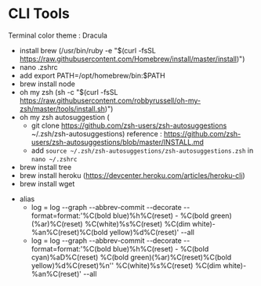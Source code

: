 # CLI Tools

Terminal color theme : Dracula

- install brew (/usr/bin/ruby -e "\$(curl -fsSL https://raw.githubusercontent.com/Homebrew/install/master/install)")
- nano .zshrc
- add export PATH=/opt/homebrew/bin:$PATH
- brew install node
- oh my zsh (sh -c "\$(curl -fsSL https://raw.githubusercontent.com/robbyrussell/oh-my-zsh/master/tools/install.sh)")
- oh my zsh autosuggestion (
  -  git clone https://github.com/zsh-users/zsh-autosuggestions ~/.zsh/zsh-autosuggestions) reference : https://github.com/zsh-users/zsh-autosuggestions/blob/master/INSTALL.md
  -  add `source ~/.zsh/zsh-autosuggestions/zsh-autosuggestions.zsh` in `nano ~/.zshrc`
- brew install tree
- brew install heroku (https://devcenter.heroku.com/articles/heroku-cli)
- brew install wget

* alias
  - log = log --graph --abbrev-commit --decorate --format=format:'%C(bold blue)%h%C(reset) - %C(bold green)(%ar)%C(reset) %C(white)%s%C(reset) %C(dim white)- %an%C(reset)%C(bold yellow)%d%C(reset)' --all
  - log = log --graph --abbrev-commit --decorate --format=format:'%C(bold blue)%h%C(reset) - %C(bold cyan)%aD%C(reset) %C(bold green)(%ar)%C(reset)%C(bold yellow)%d%C(reset)%n'' %C(white)%s%C(reset) %C(dim white)- %an%C(reset)' --all
